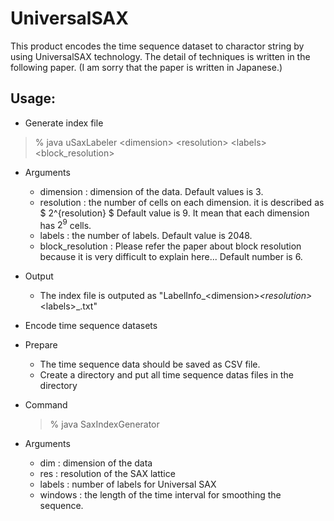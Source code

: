 # UniversalSAX
This product encodes the time sequence dataset to charactor string by using UniversalSAX technology. The detail of techniques is written in the following paper. (I am sorry that the paper is written in Japanese.)
## Usage:

* Generate index file
> % java uSaxLabeler &lt;dimension&gt; &lt;resolution&gt; &lt;labels&gt;  &lt;block_resolution&gt;

 * Arguments
   * dimension : dimension of the data. Default values is 3.
   * resolution : the number of cells on each dimension. 
it is described as $ 2^{resolution} $ Default value is 9. It mean that each dimension has $2^9$ cells.
   * labels : the number of labels. Default value is 2048.
   * block_resolution : Please refer the paper about block resolution because it is very difficult to explain here... Default number is 6.
 
 * Output
    * The index file is outputed as 
    "LabelInfo_&lt;dimension&gt;_&lt;resolution&gt;_&lt;labels&gt;_.txt"

* Encode time sequence datasets
 * Prepare
   * The time sequence data should be saved as CSV file.
   * Create a directory and put all time sequence datas files in the directory
 * Command 
   > % java SaxIndexGenerator <dim> <res> <labels> <window> <dir>
   
 * Arguments
   * dim : dimension of the data
   * res : resolution of the SAX lattice
   * labels : number of labels for Universal SAX
   * windows : the length of the time interval for smoothing the sequence.









